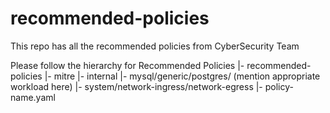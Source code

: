 # recommended-policies
This repo has all the recommended policies from CyberSecurity Team


Please follow the hierarchy for Recommended Policies
|- recommended-policies
   |- mitre
     |- internal
       |- mysql/generic/postgres/ (mention appropriate workload here)
         |- system/network-ingress/network-egress
           |- policy-name.yaml
